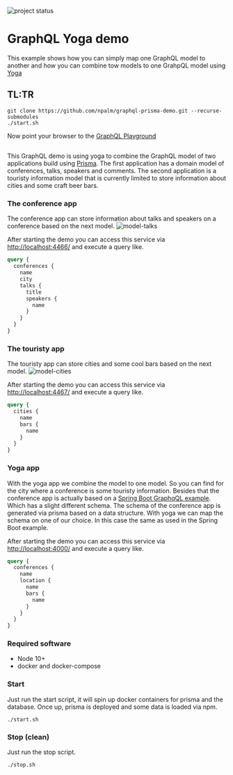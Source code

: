 ![project status](https://img.shields.io/badge/status-demo-orange.svg)

# GraphQL Yoga demo

This example shows how you can simply map one GraphQL model to another and how you can combine tow models to one GrahpQL model using [Yoga](https://github.com/prisma-labs/graphql-yoga)

## TL:TR

```
git clone https://github.com/npalm/graphql-prisma-demo.git --recurse-submodules
./start.sh
```
Now point your browser to the [GraphQL Playground](http://localhost:4000)

## 

This GraphQL demo is using yoga to combine the GraphQL model of two applications build using [Prisma](https://www.prisma.io/). The first application has a domain model of conferences, talks, speakers and comments. The second application is a touristy information model that is currently limited to store information about cities and some craft beer bars. 

### The conference app

The conference app can store information about talks and speakers on a conference based on the next model. 
![model-talks](http://www.plantuml.com/plantuml/proxy?src=https://raw.githubusercontent.com/npalm/graphql-prisma-yoga-demo/master/doc/model-talks.plantuml&counter=1)

After starting the demo you can access this service via [http://localhost:4466/](http://localhost:4466/) and execute a query like.
```graphql
query {
  conferences {
    name
    city
    talks {
      title
      speakers {
        name
      }
    }
  }
}
```

### The touristy app
The touristy app can store cities and some cool bars based on the next model.
![model-cities](http://www.plantuml.com/plantuml/proxy?src=https://raw.githubusercontent.com/npalm/graphql-prisma-yoga-demo/master/doc/model-cities.plantuml&counter=1)


After starting the demo you can access this service via [http://localhost:4467/](http://localhost:4467/) and execute a query like.
```graphql
query {
  cities {
    name
    bars {
      name
    }
  }
}
```

### Yoga app
With the yoga app we combine the model to one model. So you can find for the city where a conference is some touristy information. Besides that the conference app is actually based on a [Spring Boot GraphqQL example](https://github.com/npalm/graphql-java-demo). Which has a slight different schema. The schema of the conference app is generated via prisma based on a data structure. With yoga we can map the schema on one of our choice. In this case the same as used in the Spring Boot example. 


After starting the demo you can access this service via [http://localhost:4000/](http://localhost:4000/) and execute a query like.
```graphql
query {
  conferences {
    name
    location {
      name
      bars {
        name
      }
    }
  }
}
```

### Required software
- Node 10+
- docker and docker-compose

### Start

Just run the start script, it will spin up docker containers for prisma and the database. Once up, prisma is deployed and some data is loaded via npm.

```
./start.sh
```

### Stop (clean)

Just run the stop script.

```
./stop.sh
```
